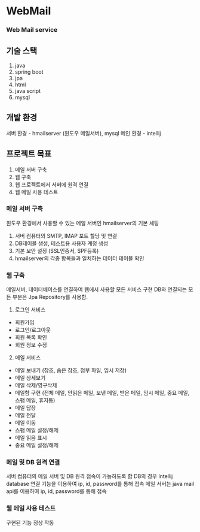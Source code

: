 # WebMail

### Web Mail service


## 기술 스택

1. java
2. spring boot
3. jpa
4. html
5. java script
6. mysql

## 개발 환경

서버 환경 - hmailserver (윈도우 메일서버), mysql
메인 환경 - intellij

## 프로젝트 목표

1. 메일 서버 구축
2. 웹 구축
3. 웹 프로젝트에서 서버에 원격 연결
4. 웹 메일 사용 테스트

### 메일 서버 구축
윈도우 환경에서 사용할 수 있는 메일 서버인 hmailserver의 기본 세팅

1. 서버 컴퓨터의 SMTP, IMAP 포트 할당 및 연결
2. DB테이블 생성, 테스트용 사용자 계정 생성
3. 기본 보안 설정 (SSL인증서, SPF등록)
4. hmailserver의 각종 항목들과 일치하는 데이터 테이블 확인


### 웹 구축
메일서버, 데이터베이스를 연결하여 웹에서 사용할 모든 서비스 구현
DB와 연결되는 모든 부분은 Jpa Repository를 사용함.

1. 로그인 서비스

- 회원가입
- 로그인/로그아웃
- 회원 목록 확인
- 회원 정보 수정


2. 메일 서비스

- 메일 보내기 (참조, 숨은 참조, 첨부 파일, 임시 저장)
- 메일 상세보기
- 메일 삭제/영구삭제
- 메일함 구현 (전체 메일, 안읽은 메일, 보낸 메일, 받은 메일, 임시 메일, 중요 메일, 스팸 메일, 휴지통)
- 메일 답장
- 메일 전달
- 메일 이동
- 스팸 메일 설정/해제
- 메일 읽음 표시
- 중요 메일 설정/해제

### 메일 및 DB 원격 연결
서버 컴퓨터의 메일 서버 및 DB 원격 접속이 가능하도록 함
DB의 경우 Intellij database 연결 기능을 이용하여 ip, id, password를 통해 접속
메일 서버는 java mail api를 이용하여 ip, id, password를 통해 접속

### 웹 메일 사용 테스트
구현된 기능 정상 작동 
